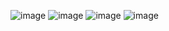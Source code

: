 ![image](https://github.com/danilofariaspereira/eletrica-tesla-/assets/143275664/01a639dd-e1d3-44c2-8868-0d7a59241a9f)
![image](https://github.com/danilofariaspereira/eletrica-tesla-/assets/143275664/39da5064-8f3b-4135-af65-41c9e75d110a)
![image](https://github.com/danilofariaspereira/eletrica-tesla-/assets/143275664/8aa0df0f-3ea3-498e-84ef-6ce3cb5f1a48)
![image](https://github.com/danilofariaspereira/eletrica-tesla-/assets/143275664/bbde21e1-689b-40d5-83af-3fab4e75be45)


